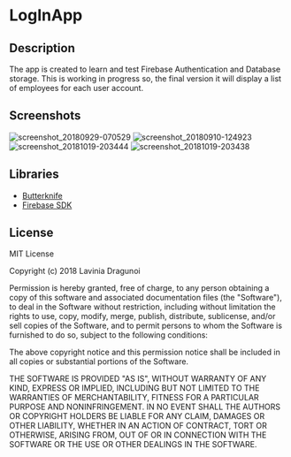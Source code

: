 # LogInApp

## Description
The app is created to learn and test Firebase Authentication and Database storage.
This is working in progress so, the final version it will display a list of employees for each user account.

## Screenshots
![screenshot_20180929-070529](https://user-images.githubusercontent.com/36914492/46240869-b0a70480-c3b6-11e8-8362-4f8998327147.jpg)
![screenshot_20180910-124923](https://user-images.githubusercontent.com/36914492/45292604-5e349f80-b4fe-11e8-872a-b77653559c70.jpg)
![screenshot_20181019-203444](https://user-images.githubusercontent.com/36914492/47251242-791dfc00-d43a-11e8-9b85-044dd7fca198.jpg)
![screenshot_20181019-203438](https://user-images.githubusercontent.com/36914492/47251243-79b69280-d43a-11e8-9a11-9e2956691aa4.jpg)
## Libraries
* [Butterknife](https://github.com/JakeWharton/butterknife)
* [Firebase SDK](https://firebase.google.com/docs/android/setup)
## License
MIT License

Copyright (c) 2018 Lavinia Dragunoi

Permission is hereby granted, free of charge, to any person obtaining a copy
of this software and associated documentation files (the "Software"), to deal
in the Software without restriction, including without limitation the rights
to use, copy, modify, merge, publish, distribute, sublicense, and/or sell
copies of the Software, and to permit persons to whom the Software is
furnished to do so, subject to the following conditions:

The above copyright notice and this permission notice shall be included in all
copies or substantial portions of the Software.

THE SOFTWARE IS PROVIDED "AS IS", WITHOUT WARRANTY OF ANY KIND, EXPRESS OR
IMPLIED, INCLUDING BUT NOT LIMITED TO THE WARRANTIES OF MERCHANTABILITY,
FITNESS FOR A PARTICULAR PURPOSE AND NONINFRINGEMENT. IN NO EVENT SHALL THE
AUTHORS OR COPYRIGHT HOLDERS BE LIABLE FOR ANY CLAIM, DAMAGES OR OTHER
LIABILITY, WHETHER IN AN ACTION OF CONTRACT, TORT OR OTHERWISE, ARISING FROM,
OUT OF OR IN CONNECTION WITH THE SOFTWARE OR THE USE OR OTHER DEALINGS IN THE
SOFTWARE.
